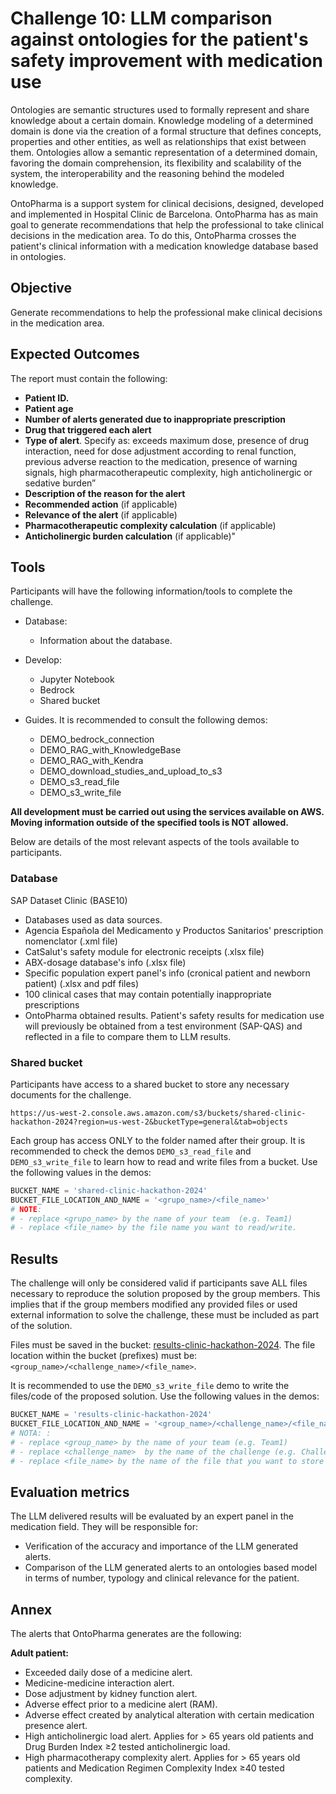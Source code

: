 # Challenge 10: LLM comparison against ontologies for the patient's safety improvement with medication use


Ontologies are semantic structures used to formally represent and share knowledge about a certain domain. Knowledge modeling of a determined domain is done via the creation of a formal structure that defines concepts, properties and other entities, as well as relationships that exist between them.
Ontologies allow a semantic representation of a determined domain, favoring the domain comprehension, its flexibility and scalability of the system, the interoperability and the reasoning behind the modeled knowledge.

OntoPharma is a support system for clinical decisions, designed, developed and implemented in Hospital Clinic de Barcelona. OntoPharma has as main goal to generate recommendations that help the professional to take clinical decisions in the medication area. To do this, OntoPharma crosses the patient's clinical information with a medication knowledge database based in ontologies.


## Objective

Generate recommendations to help the professional make clinical decisions in the medication area.

## Expected Outcomes

The report must contain the following:

- **Patient ID.**
- **Patient age**
- **Number of alerts generated due to inappropriate prescription**
- **Drug that triggered each alert**
- **Type of alert**. Specify as: exceeds maximum dose, presence of drug interaction, need for dose adjustment according to renal function, previous adverse reaction to the medication, presence of warning signals, high pharmacotherapeutic complexity, high anticholinergic or sedative burden”
- **Description of the reason for the alert**
- **Recommended action** (if applicable)
- **Relevance of the alert** (if applicable)
- **Pharmacotherapeutic complexity calculation** (if applicable)
- **Anticholinergic burden calculation** (if applicable)"


## Tools

Participants will have the following information/tools to complete the challenge.

- Database:
    - Information about the database.

- Develop:
    - Jupyter Notebook
    - Bedrock
    - Shared bucket 

- Guides. It is recommended to consult the following demos:
    - DEMO_bedrock_connection
    - DEMO_RAG_with_KnowledgeBase
    - DEMO_RAG_with_Kendra
    - DEMO_download_studies_and_upload_to_s3
    - DEMO_s3_read_file
    - DEMO_s3_write_file

**All development must be carried out using the services available on AWS. Moving information outside of the specified tools is NOT allowed.**

Below are details of the most relevant aspects of the tools available to participants.

### Database
 
SAP Dataset Clinic (BASE10)

- Databases used as data sources.
- Agencia Española del Medicamento y Productos Sanitarios' prescription nomenclator (.xml file)
- CatSalut's safety module for electronic receipts (.xlsx file)
- ABX-dosage database's info (.xlsx file)
- Specific population expert panel's info (cronical patient and newborn patient) (.xlsx and pdf files)
- 100 clinical cases that may contain potentially inappropriate prescriptions
- OntoPharma obtained results. Patient's safety results for medication use will previously be obtained from a test environment (SAP-QAS) and reflected in a file to compare them to LLM results.


### Shared bucket

Participants have access to a shared bucket to store any necessary documents for the challenge.

```
https://us-west-2.console.aws.amazon.com/s3/buckets/shared-clinic-hackathon-2024?region=us-west-2&bucketType=general&tab=objects
```

Each group has access ONLY to the folder named after their group. It is recommended to check the demos `DEMO_s3_read_file` and `DEMO_s3_write_file` to learn how to read and write files from a bucket. Use the following values in the demos:

```python
BUCKET_NAME = 'shared-clinic-hackathon-2024'
BUCKET_FILE_LOCATION_AND_NAME = '<grupo_name>/<file_name>'
# NOTE:
# - replace <grupo_name> by the name of your team  (e.g. Team1)
# - replace <file_name> by the file name you want to read/write.
```

## Results

The challenge will only be considered valid if participants save ALL files necessary to reproduce the solution proposed by the group members. This implies that if the group members modified any provided files or used external information to solve the challenge, these must be included as part of the solution.

Files must be saved in the bucket: [results-clinic-hackathon-2024](https://us-west-2.console.aws.amazon.com/s3/buckets/results-clinic-hackathon-2024?region=us-west-2&bucketType=general&tab=objects). The file location within the bucket (prefixes) must be: `<group_name>/<challenge_name>/<file_name>`.

It is recommended to use the `DEMO_s3_write_file` demo to write the files/code of the proposed solution. Use the following values in the demos:

```python
BUCKET_NAME = 'results-clinic-hackathon-2024'
BUCKET_FILE_LOCATION_AND_NAME = '<group_name>/<challenge_name>/<file_name>'
# NOTA: :
# - replace <group_name> by the name of your team (e.g. Team1)
# - replace <challenge_name>  by the name of the challenge (e.g. Challenge1)
# - replace <file_name> by the name of the file that you want to store (e.g., main_code_challenge1.ipynb)
```

## Evaluation metrics

The LLM delivered results will be evaluated by an expert panel in the medication field. They will be responsible for:
-	Verification of the accuracy and importance of the LLM generated alerts.
-	Comparison of the LLM generated alerts to an ontologies based model in terms of number, typology and clinical relevance for the patient.

## Annex

The alerts that OntoPharma generates are the following:

**Adult patient:**
-	Exceeded daily dose of a medicine alert.
-	Medicine-medicine interaction alert.  
-	Dose adjustment by kidney function alert.
-	Adverse effect prior to a medicine alert (RAM).
-	Adverse effect created by analytical alteration with certain medication presence alert.
-	High anticholinergic load alert. Applies for > 65 years old patients and Drug Burden Index ≥2 tested anticholinergic load.
-	High pharmacotherapy complexity alert. Applies for > 65 years old patients and Medication Regimen Complexity Index ≥40 tested complexity.




